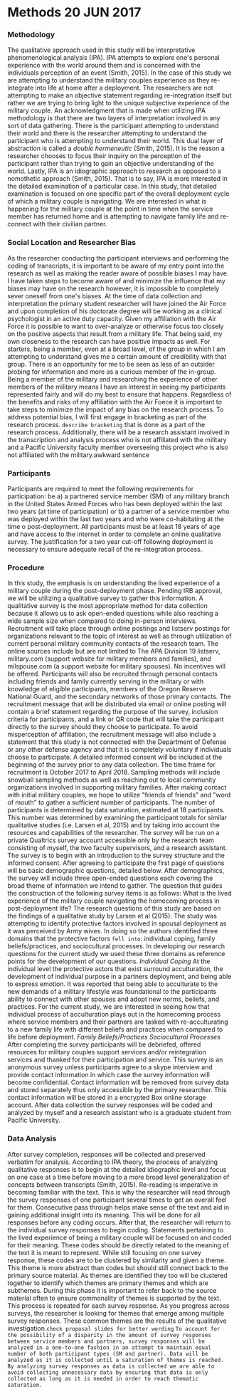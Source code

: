 # Methods 20 JUN 2017
### Methodology
The qualitative approach used in this study will be interpretative phenomenological analysis (IPA). IPA attempts to explore one's personal experience with the world around them and is concerned with the individuals perception of an event (Smith, 2015). In the case of this study we are attempting to understand the military couples experience as they re-integrate into life at home after a deployment. The researchers are not attempting to make an objective statement regarding re-integration itself but rather we are trying to bring light to the unique subjective experience of the military couple. An acknowledgment that is made when utilizing IPA methodology is that there are two layers of interpretation involved in any sort of data gathering. There is the participant attempting to understand their world and there is the researcher attempting to understand the participant who is attempting to understand their world. This dual layer of abstraction is called a *double hermeneutic* (Smith, 2015). It is the reason a researcher chooses to focus their inquiry on the perception of the participant rather than trying to gain an objective understanding of the world.
Lastly, IPA is an idiographic approach to research as opposed to a nomothetic approach (Smith, 2015). That is to say, IPA is more interested in the detailed examination of a particular case. In this study, that detailed examination is focused on one specific part of the overall deployment cycle of which a military couple is navigating. We are interested in what is happening for the military couple at the point in time when the service member has returned home and is attempting to navigate family life and re-connect with their civilian partner. 
### Social Location and Researcher Bias
As the researcher conducting the participant interviews and performing the coding of transcripts, it is important to be aware of my entry point into the research as well as making the reader aware of possible biases I may have. I have taken steps to become aware of and minimize the influence that my biases may have on the research however, it is impossible to completely sever oneself from one's biases. At the time of data collection and interpretation the primary student researcher will have joined the Air Force and upon completion of his doctorate degree will be working as a clinical psychologist in an active duty capacity. Given my affiliation with the Air Force it is possible to want to over-analyze or otherwise focus too closely on the positive aspects that result from a military life. 
That being said, my own closeness to the research can have positive impacts as well. For starters, being a member, even at a broad level, of the group in which I am attempting to understand gives me a certain amount of credibility with that group. There is an opportunity for me to be seen as less of an outsider probing for information and more as a curious member of the in-group. Being a member of the military and researching the experience of other members of the military means I have an interest in seeing my participants represented fairly and will do my best to ensure that happens. 
Regardless of the benefits and risks of my affiliation with the Air Foece it is important to take steps to minimize the impact of any bias on the research process. To address potential bias, I will first engage in bracketing as part of the research process. `describe bracketing` that is done as a part of the research process. Additionally, there will be a research assistant involved in the transcription and analysis process who is not affiliated with the military and a Pacific University faculty member overseeing this project who is also not affiliated with the military.awkward sentence
### Participants
Participants are required to meet the following requirements for participation: be a) a partnered service member (SM) of any military branch in the United States Armed Forces who has been deployed within the last two years (at time of participation) or b) a partner of a service member who was deployed within the last two years and who were co-habitating at the time o post-deployment. All participants must be at least 18 years of age and have access to the internet in order to complete an online qualitative survey. The justification for a two year cut-off following deployment is necessary to ensure adequate recall of the re-integration process.
### Procedure
In this study, the emphasis is on understanding the lived experience of a military couple during the post-deployment phase. Pending IRB approval, we will be utilizing a qualitative survey to gather this information. A qualitative survey is the most appropriate method for data collection because it allows us to ask open-ended questions while also reaching a wide sample size when compared to doing in-person interviews. Recruitment will take place through online postings and listserv postings for organizations relevant to the topic of interest as well as through utilization of current personal military community contacts of the research team. The online sources include but are not limited to The APA Division 19 listserv, military.com (support website for military members and families), and milspouse.com (a support website for military spouses). No incentives will be offered. Participants will also be recruited through personal contacts including friends and family currently serving in the military or with knowledge of eligible participants, members of the Oregon Reserve National Guard, and the secondary networks of those primary contacts. The recruitment message that will be distributed via email or online posting will contain a brief statement regarding the purpose of the survey, inclusion criteria for participants, and a link or QR code that will take the participant directly to the survey should they choose to participate. To avoid misperception of affiliation, the recruitment message will also include a statement that this study is not connected with the Department of Defense or any other defense agency and that it is completely voluntary if individuals choose to participate. A detailed informed consent will be included at the beginning of the survey prior to any data collection.
The time frame for recruitment is October 2017 to April 2018. Sampling methods will include snowball sampling methods as well as reaching out to local community organizations involved in supporting military families. After making contact with initial military couples, we hope to utilize "friends of friends" and "word of mouth" to gather a sufficient number of participants. The number of participants is determined by data saturation, estimated at 18 participants. This number was determined by examining the participant totals for similar qualitative studies (i.e. Larsen et al, 2015) and by taking into account the resources and capabilities of the researcher.
The survey will be run on a private Qualtrics survey account accessible only by the research team consisting of myself, the two faculty supervisors, and a research assistant. The survey is to begin with an introduction to the survey structure and the informed consent. After agreeing to participate the first page of questions will be basic demographic questions, detailed below. After demographics, the survey will include three open-ended questions each covering the broad theme of information we intend to gather. The question that guides the construction of the following survey items is as follows: What is the lived experience of the military couple navigating the homecoming process in post-deployment life?
The research questions of this study are based on the findings of a qualitative study by Larsen et al (2015). The study was attempting to identify protective factors involved in spousal deployment as it was perceived by Army wives. In doing so the authors identified three domains that the protective factors `fell into`: individual coping, family beliefs/practices, and sociocultural processes. In developing our research questions for the current study we used these three domains as reference points for the development of our questions. 
*Individual Coping*
At the individual level the protective actors that exist surround acculturation, the development of individual purpose in a partners deployment, and being able to express emotion. It was reported that being able to acculturate to the new demands of a military lifestyle was foundational to the participants ability to connect with other spouses and adopt new norms, beliefs, and practices. For the current study, we are interested in seeing how that individual process of acculturation plays out in the homecoming process where service members and their partners are tasked with re-acculturating to a new family life with  different beliefs and practices when compared to life before deployment. 
*Family Beliefs/Practices*
*Sociocultural Processes*
After completing the survey participants will be debriefed, offered resources for military couples support services and/or reintegration services and thanked for their participation and service. This survey is an anonymous survey unless participants agree to a skype interview and provide contact information in which case the survey information will become confidential. Contact information will be removed from survey data and stored separately thus only accessible by the primary researcher. This contact information will be stored in a encrypted Box online storage account. After data collection the survey responses will be coded and analyzed by myself and a research assistant who is a graduate student from Pacific University. 
### Data Analysis
After survey completion, responses will be collected and preserved verbatim for analysis. According to IPA theory, the process of analyzing qualitative responses is to begin at the detailed idiographic level and focus on one case at a time before moving to a more broad level generalization of concepts between transcripts (Smith, 2015). Re-reading is imperative in becoming familiar with the text. This is why the researcher will read through the survey responses of one participant several times to get an overall feel for them. Consecutive pass through helps make sense of the text and aid in gaining additional insight into its meaning. This will be done for all responses before any coding occurs. After that, the researcher will return to the individual survey responses to begin coding. Statements pertaining to the lived experience of being a military couple will be focused on and coded for their meaning. These codes should be directly related to the meaning of the text it is meant to represent. While still focusing on one survey response, these codes are to be clustered by similarity and given a theme. This theme is more abstract than codes but should still connect back to the primary source material. As themes are identified they too will be clustered together to identify which themes are primary themes and which are subthemes. During this phase it is important to refer back to the source material often to ensure commonality of themes is supported by the text. This process is repeated for each survey response. As you progress across surveys, the researcher is looking for themes that emerge among multiple survey responses. These common themes are the results of the qualitative investigation.`check proposal slides for better wording`
`To account for the possibility of a disparity in the amount of survey responses between service members and partners, survey responses will be analyzed in a one-to-one fashion in an attempt to maintain equal number of both participant types (SM and partner). Data will be analyzed as it is collected until a saturation of themes is reached. By analyzing survey responses as data is collected we are able to avoid collecting unnecessary data by ensuring that data is only collected as long as it is needed in order to reach thematic saturation.`